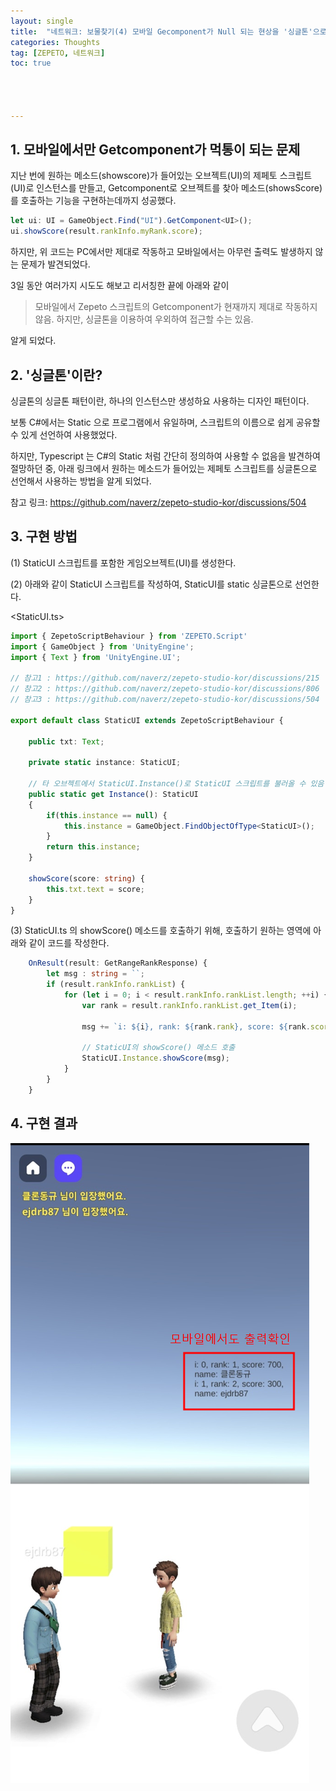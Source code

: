 ```yaml
---
layout: single
title:  "네트워크: 보물찾기(4) 모바일 Gecomponent가 Null 되는 현상을 '싱글톤'으로 해결"
categories: Thoughts
tag: [ZEPETO, 네트워크]
toc: true 




---
```


## 1. 모바일에서만 Getcomponent가 먹통이 되는 문제

지난 번에 원하는 메소드(showscore)가 들어있는 오브젝트(UI)의 제페토 스크립트(UI)로 인스턴스를 만들고, Getcomponent로 오브젝트를 찾아 메소드(showsScore)를 호출하는 기능을 구현하는데까지 성공했다.

```typescript
let ui: UI = GameObject.Find("UI").GetComponent<UI>();
ui.showScore(result.rankInfo.myRank.score);
```



하지만, 위 코드는 PC에서만 제대로 작동하고 모바일에서는 아무런 출력도 발생하지 않는 문제가 발견되었다.

3일 동안 여러가지 시도도 해보고 리서칭한 끝에 아래와 같이

> 모바일에서 Zepeto 스크립트의 Getcomponent가 현재까지 제대로 작동하지 않음. 하지만, 싱글톤을 이용하여 우외하여 접근할 수는 있음.

알게 되었다.





## 2. '싱글톤'이란?

싱글톤의 싱글톤 패턴이란, 하나의 인스턴스만 생성하요 사용하는 디자인 패턴이다.

보통 C#에서는 Static 으로 프로그램에서 유일하며, 스크립트의 이름으로 쉽게 공유할 수 있게 선언하여 사용했었다. 

하지만, Typescript 는 C#의 Static 처럼 간단히 정의하여 사용할 수 없음을 발견하여 절망하던 중, 아래 링크에서 원하는 메소드가 들어있는 제페토 스크립트를 싱글톤으로 선언해서 사용하는 방법을 알게 되었다.

참고 링크: https://github.com/naverz/zepeto-studio-kor/discussions/504





## 3. 구현 방법

(1) StaticUI 스크립트를 포함한 게임오브젝트(UI)를 생성한다.



(2) 아래와 같이 StaticUI 스크립트를 작성하여, StaticUI를 static 싱글톤으로 선언한다.

<StaticUI.ts>

```typescript
import { ZepetoScriptBehaviour } from 'ZEPETO.Script'
import { GameObject } from 'UnityEngine';
import { Text } from 'UnityEngine.UI';

// 참고1 : https://github.com/naverz/zepeto-studio-kor/discussions/215
// 참고2 : https://github.com/naverz/zepeto-studio-kor/discussions/806
// 참고3 : https://github.com/naverz/zepeto-studio-kor/discussions/504

export default class StaticUI extends ZepetoScriptBehaviour {

    public txt: Text;

    private static instance: StaticUI; 

    // 타 오브젝트에서 StaticUI.Instance()로 StaticUI 스크립트를 불러올 수 있음
    public static get Instance(): StaticUI
    {
        if(this.instance == null) {
            this.instance = GameObject.FindObjectOfType<StaticUI>();
        }
        return this.instance;
    }

    showScore(score: string) {
        this.txt.text = score;
    }
}
```

 

(3) StaticUI.ts 의 showScore() 메소드를 호출하기 위해, 호출하기 원하는 영역에 아래와 같이 코드를 작성한다.

```typescript
    OnResult(result: GetRangeRankResponse) {
        let msg : string = ``;
        if (result.rankInfo.rankList) {
            for (let i = 0; i < result.rankInfo.rankList.length; ++i) {
                var rank = result.rankInfo.rankList.get_Item(i);
                
                msg += `i: ${i}, rank: ${rank.rank}, score: ${rank.score}, name: ${rank.name}\n`;                         
                
                // StaticUI의 showScore() 메소드 호출
                StaticUI.Instance.showScore(msg);
            }
        }
    }
```





## 4. 구현 결과

![image-20220810185108544](/assets/img/image-20220810185108544.png)